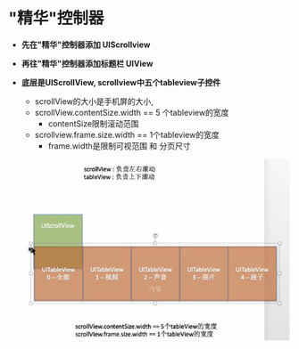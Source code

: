 # "精华"控制器
- **先在"精华"控制器添加 UIScrollview**
- **再往"精华"控制器添加标题栏 UIView**


- **底层是UIScrollView, scrollview中五个tableview子控件**
    - scrollView的大小是手机屏的大小, 
    - scrollView.contentSize.width == 5 个tableview的宽度
        - contentSize限制滚动范围
    - scrollview.frame.size.width == 1个tableview的宽度
        - frame.width是限制可视范围 和 分页尺寸

  ![](images/4/Snip20160712_7.png)